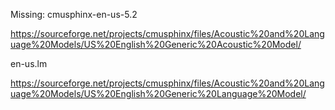 Missing:
cmusphinx-en-us-5.2

https://sourceforge.net/projects/cmusphinx/files/Acoustic%20and%20Language%20Models/US%20English%20Generic%20Acoustic%20Model/


en-us.lm

https://sourceforge.net/projects/cmusphinx/files/Acoustic%20and%20Language%20Models/US%20English%20Generic%20Language%20Model/
